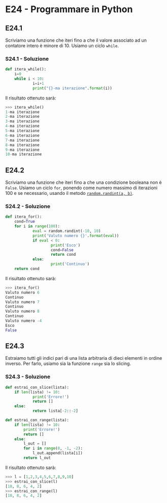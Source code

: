 # E24 - Programmare in Python

## E24.1

Scriviamo una funzione che iteri fino a che il valore associato ad un contatore intero è minore di 10. Usiamo un ciclo `while`.

### S24.1 - Soluzione

```py
def itera_while():
    i=0
    while i < 10:
            i=i+1
            print("{}-ma iterazione".format(i))
```

Il risultato ottenuto sarà:

```py
>>> itera_while()
1-ma iterazione
2-ma iterazione
3-ma iterazione
4-ma iterazione
5-ma iterazione
6-ma iterazione
7-ma iterazione
8-ma iterazione
9-ma iterazione
10-ma iterazione
```

## E24.2

Scriviamo una funzione che iteri fino a che una condizione booleana non è `False`. Usiamo un ciclo `for`, ponendo come numero massimo di iterazioni 100 e se necessario, usando il metodo [`random.randint(a, b)`](https://docs.python.org/3/library/random.html#random.randint).

### S24.2 - Soluzione

```py
def itera_for():
    cond=True
    for i in range(100):
            eval = random.randint(-10, 10)
            print('Valuto numero {}'.format(eval))
            if eval < 0:
                    print('Esco')
                    cond=False
                    return cond
            else:
                    print('Continuo')
    return cond
```

Il risultato ottenuto sarà:

```py
>>> itera_for()
Valuto numero 6
Continuo
Valuto numero 7
Continuo
Valuto numero 8
Continuo
Valuto numero -4
Esco
False
```

## E24.3

Estraiamo tutti gli indici pari di una lista arbitraria di dieci elementi in ordine inverso. Per farlo, usiamo sia la funzione `range` sia lo slicing.

### S24.3 - Soluzione

```py
def estrai_con_slice(lista):
    if len(lista) != 10:
            print('Errore!')
            return []
    else:
            return lista[-2::-2]

def estrai_con_range(lista):
    if len(lista) != 10:
        print('Errore!')
        return []
    else:
        l_out = []
        for i in range(8, -1, -2):
            l_out.append(lista[i])
        return l_out
```

Il risultato ottenuto sarà:

```py
>>> l = [1,2,3,4,5,6,7,8,9,10]
>>> estrai_con_slice(l)
[10, 8, 6, 4, 2]
>>> estrai_con_range(l)
[10, 8, 6, 4, 2]
```
